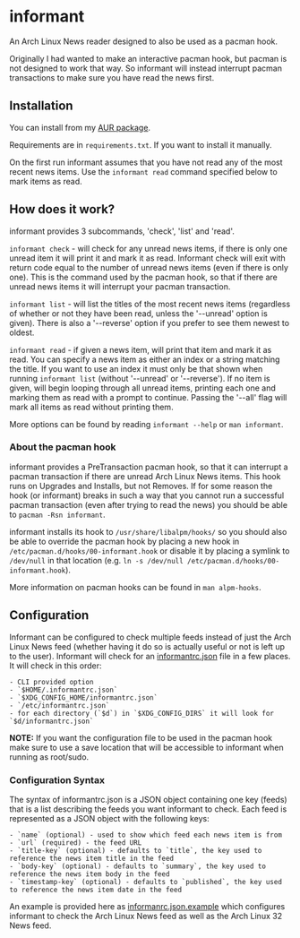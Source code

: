 # informant

An Arch Linux News reader designed to also be used as a pacman hook.

Originally I had wanted to make an interactive pacman hook, but pacman is not
designed to work that way. So informant will instead interrupt pacman
transactions to make sure you have read the news first.

## Installation

You can install from my [AUR package](https://aur.archlinux.org/packages/informant/).

Requirements are in `requirements.txt`. If you want to install it manually.

On the first run informant assumes that you have not read any of the most recent news items.
Use the `informant read` command specified below to mark items as read.

## How does it work?

informant provides 3 subcommands, 'check', 'list' and 'read'.

`informant check` - will check for any unread news items, if there is only one
unread item it will print it and mark it as read. Informant check will exit with
return code equal to the number of unread news items (even if there is only
one). This is the command used by the pacman hook, so that if there are unread
news items it will interrupt your pacman transaction.

`informant list` - will list the titles of the most recent news items
(regardless of whether or not they have been read, unless the '--unread' option
is given). There is also a '--reverse' option if you prefer to see them newest
to oldest.

`informant read` - if given a news item, will print that item and mark it as read.
You can specify a news item as either an index or a string matching the title.
If you want to use an index it must only be that shown when running `informant list`
(without '--unread' or '--reverse'). If no item is given, will begin looping through
all unread items, printing each one and marking them as read with a prompt to continue.
Passing the '--all' flag will mark all items as read without printing them.

More options can be found by reading `informant --help` or `man informant`.

### About the pacman hook

informant provides a PreTransaction pacman hook, so that it can interrupt a
pacman transaction if there are unread Arch Linux News items. This hook runs on
Upgrades and Installs, but not Removes. If for some reason the hook (or
informant) breaks in such a way that you cannot run a successful pacman
transaction (even after trying to read the news) you should be able to `pacman
-Rsn informant`.

informant installs its hook to `/usr/share/libalpm/hooks/` so you should also be
able to override the pacman hook by placing a new hook in
`/etc/pacman.d/hooks/00-informant.hook` or disable it by placing a symlink to
`/dev/null` in that location (e.g. `ln -s /dev/null
/etc/pacman.d/hooks/00-informant.hook`).

More information on pacman hooks can be found in `man alpm-hooks`.

## Configuration

Informant can be configured to check multiple feeds instead of just the Arch
Linux News feed (whether having it do so is actually useful or not is left up to
the user). Informant will check for an [informantrc.json](informantrc.json.example)
file in a few places. It will check in this order:

    - CLI provided option
    - `$HOME/.informantrc.json`
    - `$XDG_CONFIG_HOME/informantrc.json`
    - `/etc/informantrc.json`
    - for each directory (`$d`) in `$XDG_CONFIG_DIRS` it will look for `$d/informantrc.json`

**NOTE:** If you want the configuration file to be used in the pacman hook make
sure to use a save location that will be accessible to informant when running as
root/sudo.

### Configuration Syntax

The syntax of informantrc.json is a JSON object containing one key (feeds) that
is a list describing the feeds you want informant to check. Each feed is
represented as a JSON object with the following keys:

    - `name` (optional) - used to show which feed each news item is from
    - `url` (required) - the feed URL
    - `title-key` (optional) - defaults to `title`, the key used to reference the news item title in the feed
    - `body-key` (optional) - defaults to `summary`, the key used to reference the news item body in the feed
    - `timestamp-key` (optional) - defaults to `published`, the key used to reference the news item date in the feed

An example is provided here as [informanrc.json.example](informantrc.json.example) which configures informant to check the Arch Linux News feed as well as the Arch Linux 32 News feed.
